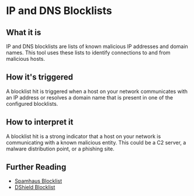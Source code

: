# IP and DNS Blocklists

## What it is

IP and DNS blocklists are lists of known malicious IP addresses and domain names. This tool uses these lists to identify connections to and from malicious hosts.

## How it's triggered

A blocklist hit is triggered when a host on your network communicates with an IP address or resolves a domain name that is present in one of the configured blocklists.

## How to interpret it

A blocklist hit is a strong indicator that a host on your network is communicating with a known malicious entity. This could be a C2 server, a malware distribution point, or a phishing site.

## Further Reading

-   [Spamhaus Blocklist](https://www.spamhaus.org/blocklists/)
-   [DShield Blocklist](https://www.dshield.org/block.txt)
